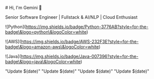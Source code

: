 \# Hi, I'm Gemini 👋

Senior Software Engineer | Fullstack \& AI/NLP | Cloud Enthusiast

!\[Python](https://img.shields.io/badge/Python-3776AB?style=for-the-badge\&logo=python\&logoColor=white)

!\[AWS](https://img.shields.io/badge/AWS-232F3E?style=for-the-badge\&logo=amazon-aws\&logoColor=white)

!\[Java](https://img.shields.io/badge/Java-007396?style=for-the-badge\&logo=java\&logoColor=white)



"Update $(date)" 
"Update $(date)" 
"Update $(date)" 
"Update $(date)" 

